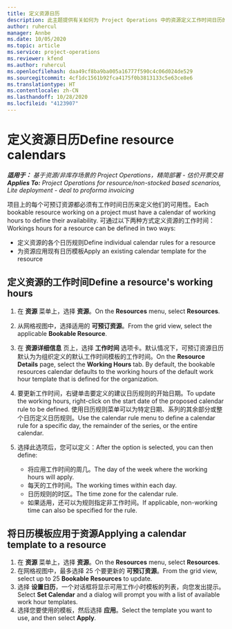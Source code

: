 ```yaml
---
title: 定义资源日历
description: 此主题提供有关如何为 Project Operations 中的资源定义工作时间日历的信息。
author: ruhercul
manager: Annbe
ms.date: 10/05/2020
ms.topic: article
ms.service: project-operations
ms.reviewer: kfend
ms.author: ruhercul
ms.openlocfilehash: daa49cf8ba9ba005a16777f590c4c06d024de529
ms.sourcegitcommit: 4cf1dc1561b92fca4175f0b3813133c5e63ce8e6
ms.translationtype: HT
ms.contentlocale: zh-CN
ms.lasthandoff: 10/28/2020
ms.locfileid: "4123907"
---
```

# <a name="define-resource-calendars"></a><span data-ttu-id="4e6e6-103">定义资源日历</span><span class="sxs-lookup"><span data-stu-id="4e6e6-103">Define resource calendars</span></span>

<span data-ttu-id="4e6e6-104">_**适用于：** 基于资源/非库存场景的 Project Operations，精简部署 - 估价开票交易_</span><span class="sxs-lookup"><span data-stu-id="4e6e6-104">_**Applies To:** Project Operations for resource/non-stocked based scenarios, Lite deployment - deal to proforma invoicing_</span></span>

<span data-ttu-id="4e6e6-105">项目上的每个可预订资源都必须有工作时间日历来定义他们的可用性。</span><span class="sxs-lookup"><span data-stu-id="4e6e6-105">Each bookable resource working on a project must have a calendar of working hours to define their availability.</span></span> <span data-ttu-id="4e6e6-106">可通过以下两种方式定义资源的工作时间：</span><span class="sxs-lookup"><span data-stu-id="4e6e6-106">Workings hours for a resource can be defined in two ways:</span></span> 

   - <span data-ttu-id="4e6e6-107">定义资源的各个日历规则</span><span class="sxs-lookup"><span data-stu-id="4e6e6-107">Define individual calendar rules for a resource</span></span>
   - <span data-ttu-id="4e6e6-108">为资源应用现有日历模板</span><span class="sxs-lookup"><span data-stu-id="4e6e6-108">Apply an existing calendar template for the resource</span></span>

## <a name="define-a-resources-working-hours"></a><span data-ttu-id="4e6e6-109">定义资源的工作时间</span><span class="sxs-lookup"><span data-stu-id="4e6e6-109">Define a resource's working hours</span></span>

1. <span data-ttu-id="4e6e6-110">在 **资源** 菜单上，选择 **资源**。</span><span class="sxs-lookup"><span data-stu-id="4e6e6-110">On the **Resources** menu, select **Resources**.</span></span>
2. <span data-ttu-id="4e6e6-111">从网格视图中，选择适用的 **可预订资源**。</span><span class="sxs-lookup"><span data-stu-id="4e6e6-111">From the grid view, select the applicable **Bookable Resource**.</span></span>
3. <span data-ttu-id="4e6e6-112">在 **资源详细信息** 页上，选择 **工作时间** 选项卡。默认情况下，可预订资源日历默认为为组织定义的默认工作时间模板的工作时间。</span><span class="sxs-lookup"><span data-stu-id="4e6e6-112">On the **Resource Details** page, select the **Working Hours** tab. By default, the bookable resources calendar defaults to the working hours of the default work hour template that is defined for the organization.</span></span>
4. <span data-ttu-id="4e6e6-113">要更新工作时间，右键单击要定义的建议日历规则的开始日期。</span><span class="sxs-lookup"><span data-stu-id="4e6e6-113">To update the working hours, right-click on the start date of the proposed calendar rule to be defined.</span></span> <span data-ttu-id="4e6e6-114">使用日历规则菜单可以为特定日期、系列的其余部分或整个日历定义日历规则。</span><span class="sxs-lookup"><span data-stu-id="4e6e6-114">Use the calendar rule menu to define a calendar rule for a specific day, the remainder of the series, or the entire calendar.</span></span>
5. <span data-ttu-id="4e6e6-115">选择此选项后，您可以定义：</span><span class="sxs-lookup"><span data-stu-id="4e6e6-115">After the option is selected, you can then define:</span></span>

    - <span data-ttu-id="4e6e6-116">将应用工作时间的周几。</span><span class="sxs-lookup"><span data-stu-id="4e6e6-116">The day of the week where the working hours will apply.</span></span>
    - <span data-ttu-id="4e6e6-117">每天的工作时间。</span><span class="sxs-lookup"><span data-stu-id="4e6e6-117">The working times within each day.</span></span>
    - <span data-ttu-id="4e6e6-118">日历规则的时区。</span><span class="sxs-lookup"><span data-stu-id="4e6e6-118">The time zone for the calendar rule.</span></span>
    - <span data-ttu-id="4e6e6-119">如果适用，还可以为规则指定非工作时间。</span><span class="sxs-lookup"><span data-stu-id="4e6e6-119">If applicable, non-working time can also be specified for the rule.</span></span>

## <a name="applying-a-calendar-template-to-a-resource"></a><span data-ttu-id="4e6e6-120">将日历模板应用于资源</span><span class="sxs-lookup"><span data-stu-id="4e6e6-120">Applying a calendar template to a resource</span></span>

1. <span data-ttu-id="4e6e6-121">在 **资源** 菜单上，选择 **资源**。</span><span class="sxs-lookup"><span data-stu-id="4e6e6-121">On the **Resources** menu, select **Resources**.</span></span>
2. <span data-ttu-id="4e6e6-122">在网格视图中，最多选择 25 个要更新的 **可预订资源**。</span><span class="sxs-lookup"><span data-stu-id="4e6e6-122">From the grid view, select up to 25 **Bookable Resources** to update.</span></span>
3. <span data-ttu-id="4e6e6-123">选择 **设置日历**，一个对话框将显示可用工作小时模板的列表，向您发出提示。</span><span class="sxs-lookup"><span data-stu-id="4e6e6-123">Select **Set Calendar** and a dialog will prompt you with a list of available work hour templates.</span></span>
4. <span data-ttu-id="4e6e6-124">选择您要使用的模板，然后选择 **应用**。</span><span class="sxs-lookup"><span data-stu-id="4e6e6-124">Select the template you want to use, and then select **Apply**.</span></span>

